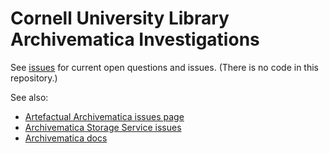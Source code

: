 # Cornell University Library Archivematica Investigations

See [issues](issues) for current open questions and issues. (There is no code in this repository.)

See also:

  * [Artefactual Archivematica issues page](https://github.com/artefactual/archivematica/issues)
  * [Archivematica Storage Service issues](https://github.com/artefactual/archivematica-storage-service/issues)
  * [Archivematica docs](https://www.archivematica.org/)